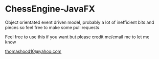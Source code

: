 # ChessEngine-JavaFX

Object orientated event driven model, probably a lot of inefficient bits and pieces so feel free to make some pull requests

Feel free to use this if you want but please credit me/email me to let me know

thomashood10@yahoo.com
